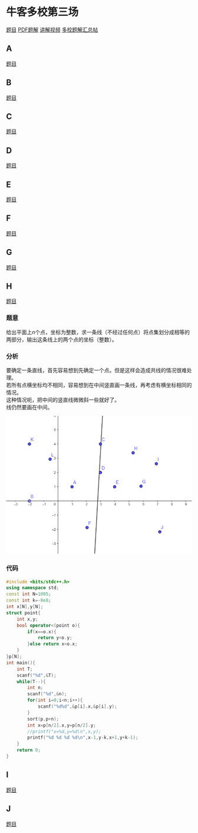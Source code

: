 # 牛客多校第三场
[题目](https://ac.nowcoder.com/acm/contest/883#question)
[PDF题解](2019牛客多校第三场题解.pdf)
[讲解视频](https://www.nowcoder.com/study/live/247)
[多校题解汇总帖](https://www.nowcoder.com/discuss/208642)

## A
[题目](https://ac.nowcoder.com/acm/contest/883/A)

## B
[题目](https://ac.nowcoder.com/acm/contest/883/B)


## C
[题目](https://ac.nowcoder.com/acm/contest/883/C)

## D
[题目](https://ac.nowcoder.com/acm/contest/883/D)


## E
[题目](https://ac.nowcoder.com/acm/contest/883/E)

## F
[题目](https://ac.nowcoder.com/acm/contest/883/F)


## G
[题目](https://ac.nowcoder.com/acm/contest/883/G)

## H
[题目](https://ac.nowcoder.com/acm/contest/883/H)

### 题意
给出平面上$n$个点，坐标为整数，求一条线（不经过任何点）将点集划分成相等的两部分，输出这条线上的两个点的坐标（整数）。
### 分析
要确定一条直线，首先容易想到先确定一个点。但是这样会造成共线的情况很难处理。  
若所有点横坐标均不相同，容易想到在中间竖直画一条线，再考虑有横坐标相同的情况。  
这种情况呃，把中间的竖直线微微斜一些就好了。  
线仍然要画在中间。  

![画一条微微倾斜的竖直线](_v_images/20190802101552720_9878.png)

### 代码
```cpp
#include <bits/stdc++.h>
using namespace std;
const int N=1005;
const int k=-8e8;
int x[N],y[N];
struct point{
    int x,y;
    bool operator<(point o){
        if(x==o.x){
            return y<o.y;
        }else return x<o.x;
    }
}p[N];
int main(){
    int T;
    scanf("%d",&T);
    while(T--){
        int n;
        scanf("%d",&n);
        for(int i=0;i<n;i++){
            scanf("%d%d",&p[i].x,&p[i].y);
        }
        sort(p,p+n);
        int x=p[n/2].x,y=p[n/2].y;
        //printf("x=%d,y=%d\n",x,y);
        printf("%d %d %d %d\n",x-1,y-k,x+1,y+k-1);
    }
    return 0;
}
```
## I
[题目](https://ac.nowcoder.com/acm/contest/883/I)

## J
[题目](https://ac.nowcoder.com/acm/contest/883/J)

